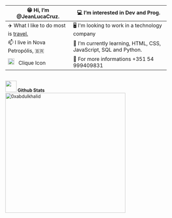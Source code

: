 
  | 😁 Hi, I’m @JeanLucaCruz.        |  💻 I’m interested in Dev and Prog.       |
  | -------------------------------- | ---------------------------------------- |
  | ✈️ What I like to do most is [travel.](https://www.instagram.com/p/BZpMN9xFLG2/) | 🖥️ I'm looking to work in a technology company |
  | 📫 I live in Nova Petropólis, 🇧🇷   | 📜 I’m currently learning, HTML, CSS, JavaScript, SQL and Python.  |
  | <a href="https://www.linkedin.com/in/jean-luca-cruz-8b602b163" target="_blank"> <img src="https://github.com/JeanLucaCruz/JeanLucaCruz/assets/141252023/2896392f-859c-47ff-b156-f515651bd70a" alt="" class="linkedin-icon" style="width: 20px; height: 20px;"></a> &nbsp; Clique Icon |📱 For more informations +351 54 999409831 |
</div>

<br>

<div align="left">
  <img src="https://media.giphy.com/media/iY8CRBdQXODJSCERIr/giphy.gif" width="35"><b> Github Stats </b>
</div>

<div align="left">
  <a href="https://github.com/JeanLucaCruz/">
    <img src="https://github-readme-stats.vercel.app/api/top-langs?username=JeanLucaCruz&show_icons=true&locale=en&layout=compact&line_height=20&title_color=7A7ADB&icon_color=2234AE&text_color=D3D3D3&bg_color=0,000000,130F40" width="375"  alt="0xabdulkhalid"/>
  </a>
</div>






